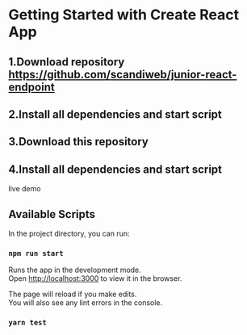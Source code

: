 # Getting Started with Create React App

## 1.Download  repository https://github.com/scandiweb/junior-react-endpoint  
## 2.Install all dependencies and start script
## 3.Download this repository
## 4.Install all dependencies and start script

live demo

## Available Scripts

In the project directory, you can run:

### `npm run start`

Runs the app in the development mode.\
Open [http://localhost:3000](http://localhost:3000) to view it in the browser.

The page will reload if you make edits.\
You will also see any lint errors in the console.

### `yarn test`


